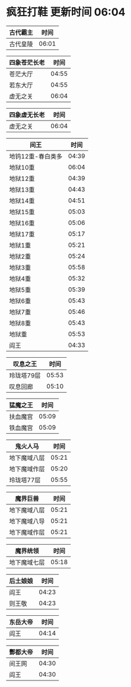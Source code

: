 # 疯狂打鞋 更新时间 06:04

| 古代霸主   | 时间    |
|--------|-------|
| 古代皇陵 | 06:01 |

| 四象苍茫长老   | 时间    |
|--------|-------|
| 苍茫大厅 | 04:55 |
| 若东大厅 | 04:55 |
| 虚无之关 | 06:04 |

| 四象虚无长老   | 时间    |
|--------|-------|
| 虚无之关 | 06:04 |

| 间王   | 时间    |
|--------|-------|
| 地钨12重-春白类多 | 04:39 |
| 地狱10重 | 06:04 |
| 地狱12重 | 04:39 |
| 地狱13重 | 04:43 |
| 地狱14重 | 04:51 |
| 地狱15重 | 05:03 |
| 地狱16重 | 05:06 |
| 地狱17重 | 05:17 |
| 地狱1重 | 05:21 |
| 地狱2重 | 05:24 |
| 地狱3重 | 05:58 |
| 地狱4重 | 05:32 |
| 地狱5重 | 05:39 |
| 地狱6重 | 05:43 |
| 地狱7重 | 05:46 |
| 地狱8重 | 05:43 |
| 地狱重 | 05:53 |
| 阎王 | 04:33 |

| 叹息之王   | 时间    |
|--------|-------|
| 玲珑塔79层 | 05:53 |
| 叹息回廊 | 05:10 |

| 猛魔之王   | 时间    |
|--------|-------|
| 扶血魔宫 | 05:09 |
| 铁血魔宫 | 05:09 |

| 鬼火人马   | 时间    |
|--------|-------|
| 地下魔域八层 | 05:21 |
| 地下魔域作层 | 05:20 |
| 玲珑塔77层 | 05:55 |

| 魔界巨兽   | 时间    |
|--------|-------|
| 地下魔域八层 | 05:21 |
| 地下魔域八导 | 05:21 |
| 地下魔域作层 | 05:21 |

| 魔界统领   | 时间    |
|--------|-------|
| 地下魔域七层 | 05:18 |

| 后土娘娘   | 时间    |
|--------|-------|
| 阎王 | 04:23 |
| 则王敬 | 04:23 |

| 东岳大帝   | 时间    |
|--------|-------|
| 阎王 | 04:14 |

| 酆都大帝   | 时间    |
|--------|-------|
| 间王网 | 04:30 |
| 阎王 | 04:30 |